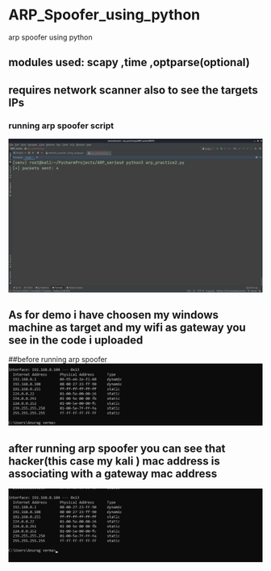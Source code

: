 # ARP_Spoofer_using_python
arp spoofer using python 
## modules used: scapy ,time ,optparse(optional) 
## requires network scanner also to see the targets IPs


### running arp spoofer script 
![](Screenshot_2020-11-11_03-36-36.png)
## As for demo i have choosen my windows machine as target and my wifi as gateway you see in the code i  uploaded
##before running arp spoofer 
![](without_arp_spoof.png)

## after running arp spoofer you can see that hacker(this case my kali ) mac address is associating with a gateway mac address 
![](with_arp_spoof.png)
